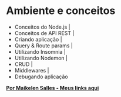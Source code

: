 # Ambiente e conceitos

- Conceitos do Node.js
|
- Conceitos de API REST
|
- Criando aplicação 
|
- Query & Route params
|
- Utilizando Insomnia
|
- Utilizando Nodemon
|
- CRUD
|
- Middlewares
|
- Debugando aplicação

**[Por Maikelen Salles - Meus links aqui](https://maikelensalles.site/)**
